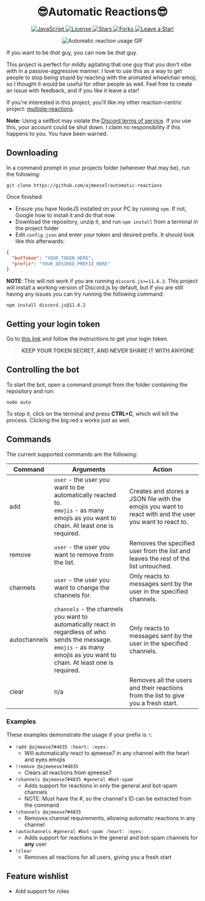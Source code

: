 <p align="center">
  <h1 align="center">😎Automatic Reactions😎</h1>
</p>

<p align="center">
  <a href="https://github.com/ajmeese7/automatic-reactions/search?l=javascript">
    <img src="https://img.shields.io/badge/language-javascript-blue?color=FF69B4" alt="JavaScript" />
  </a>
  <a href="https://github.com/ajmeese7/automatic-reactions/blob/master/LICENSE.md">
    <img src="https://img.shields.io/github/license/ajmeese7/automatic-reactions" alt="License" />
  </a>
  <a href="https://github.com/ajmeese7/automatic-reactions/stargazers">
    <img src="https://img.shields.io/github/stars/ajmeese7/automatic-reactions" alt="Stars" />
  </a>
  <a href="https://github.com/ajmeese7/automatic-reactions/network/members">
    <img src="https://img.shields.io/github/forks/ajmeese7/automatic-reactions" alt="Forks" />
  </a>
  <a href="https://github.com/ajmeese7/automatic-reactions/stargazers">
    <img src="https://img.shields.io/static/v1?label=%F0%9F%8C%9F&message=If%20Useful&style=style=flat&color=BC4E99" alt="Leave a Star!"/>
  </a>
</p>

<p align="center">
  <img alt="Automatic reaction usage GIF" src="https://user-images.githubusercontent.com/17814535/75614332-56efc000-5afd-11ea-8b2b-3f2c49ece2be.gif">
</p>

If you want to be *that* guy, you can now be *that* guy.

This project is perfect for mildly agitating that one guy that you don't vibe with in a passive-aggressive manner.
I love to use this as a way to get people to stop being stupid by reacting with the animated wheelchair emoji,
so I thought it would be useful for other people as well. Feel free to create an issue with feedback, and if you
like it leave a star!

If you're interested in this project, you'll like my other reaction-centric project: [multiple-reactions](https://github.com/ajmeese7/multiple-reactions).

**Note:** Using a selfbot may violate the [Discord terms of service](https://discordapp.com/terms). If you use this, your 
account could be shut down. I claim no responsibility if this happens to you. You have been warned.

## Downloading

In a command prompt in your projects folder (wherever that may be), run the following:

`git clone https://github.com/ajmeese7/automatic-reactions`

Once finished:

- Ensure you have NodeJS installed on your PC by running `npm`. If not, Google how to install it and do that now
- Download the repository, unzip it, and run `npm install` from a terminal in the project folder
- Edit `config.json` and enter *your* token and desired prefix. It should look like this afterwards:

```json
{
  "botToken": "YOUR_TOKEN_HERE",
  "prefix": "YOUR_DESIRED_PREFIX_HERE"
}
```

**NOTE**: This will not work if you are running `discord.js>=11.6.3`. This project will install
a working version of Discord.js by default, but if you are still having any issues you can try running the
following command:

`npm install discord.js@11.6.2`

## Getting your login token

Go to [this link](https://github.com/Tyrrrz/DiscordChatExporter/blob/master/.docs/Token-and-IDs.md) and follow the instructions
to get your login token.

> **KEEP YOUR TOKEN SECRET, AND NEVER SHARE IT WITH ANYONE**

## Controlling the bot

To start the bot, open a command prompt from the folder containing the repository and run:

`node auto`

To stop it, click on the terminal and press **CTRL+C**, which will kill the process. Clicking the big red x works just as well.

## Commands

The current supported commands are the following:

| Command | Arguments | Action |
|---------|---------------------------------------------------------------------------------------------------------------------------------|-----------------------------------------------------------------------------------------------------------------------------------------------------------------|
| add | `user` - the user you want to be automatically reacted to. <br> `emojis` - as many emojis as you want to chain. At least one is required. | Creates and stores a JSON file with the emojis you want to react with and the user you want to react to. |
| remove | `user` - the user you want to remove from the list. | Removes the specified user from the list and leaves the rest of the list untouched. |
| channels | `user` - the user you want to change the channels for. | Only reacts to messages sent by the user in the specified channels. |
| autochannels | `channels` - the channels you want to automatically react in regardless of who sends the message. <br> `emojis` - as many emojis as you want to chain. At least one is required.  | Only reacts to messages sent by the user in the specified channels. |
| clear | n/a | Removes all the users and their reactions from the list to give you a fresh start. |

### Examples
These examples demonstrate the usage if your prefix is `!`:

- `!add @ajmeese7#4835 :heart: :eyes:`
  - Will automatically react to ajmeese7 in any channel with the heart and eyes emojis
- `!remove @ajmeeese7#4835`
  - Clears all reactions from ajmeese7
- `!channels @ajmeese7#4835 #general #bot-spam`
  - Adds support for reactions in only the general and bot-spam channels
  - NOTE: Must have the #, so the channel's ID can be extracted from the command
- `!channels @ajmeese7#4835`
  - Removes channel requirements, allowing automatic reactions in any channel
- `!autochannels #general #bot-spam :heart: :eyes:`
  - Adds support for reactions in the general and bot-spam channels for **any** user
- `!clear`
  - Removes all reactions for all users, giving you a fresh start

## Feature wishlist
- Add support for roles
